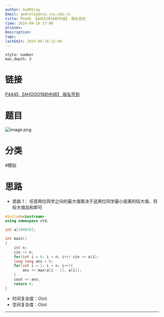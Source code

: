 ```yaml
---
author: GedRelay
Email: gedrelay@stu.jnu.edu.cn
title: P4445 【AHOI2018初中组】 报名签到
time: 2024-09-16 17:09
aliases: 
Description: 
tags: 
lastEdit: 2024-09-18-12:48
---
```


```toc
style: number
max_depth: 3
```

# 链接
[P4445 【AHOI2018初中组】 报名签到](https://www.luogu.com.cn/problem/P4445) 

# 题目
![image.png](https://ged-pic-bed.oss-cn-guangzhou.aliyuncs.com/img/202409161709867.png)


# 分类
#模拟 

# 思路
- 思路 1：
任意两位同学之间的最大值取决于这两位同学最小距离的较大值，将较大值加和即可


```cpp
#include<iostream>
using namespace std;

int a[100010];

int main()
{
	int n;
	cin >> n;
	for(int i = 0; i < n; i++) cin >> a[i];
	long long ans = 0;
	for(int i = 1; i < n; i++){
	    ans += max(a[i - 1], a[i]);
	}
	cout << ans;
	return 0;
}
```


- 时间复杂度：${O\left( n \right)  }$ 
- 空间复杂度：${O\left( n \right)  }$ 


---

